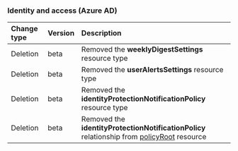### Identity and access (Azure AD)

| **Change type** | **Version** | **Description** |
|:---|:---|:---|
|Deletion|beta|Removed the **weeklyDigestSettings** resource type|
|Deletion|beta|Removed the **userAlertsSettings** resource type|
|Deletion|beta|Removed the **identityProtectionNotificationPolicy** resource type|
|Deletion|beta|Removed the **identityProtectionNotificationPolicy** relationship from [policyRoot](/graph/api/resources/policyRoot?view=graph-rest-beta) resource|
